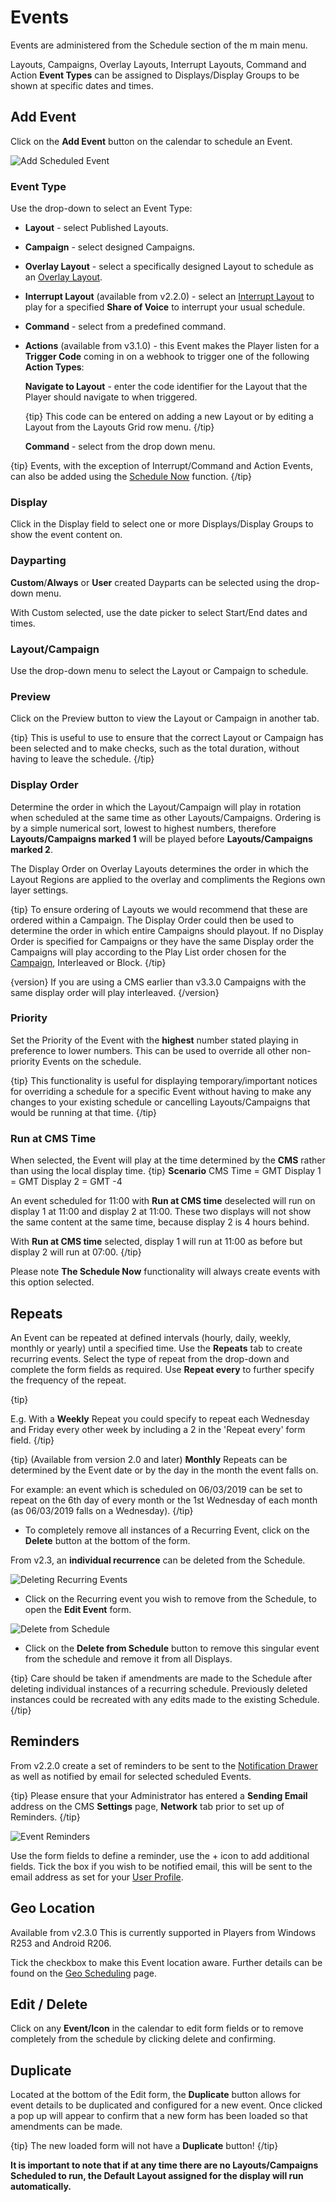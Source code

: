 <!--toc=scheduling-->

# Events

Events are administered from the Schedule section of the m main menu.

Layouts, Campaigns, Overlay Layouts, Interrupt Layouts, Command and Action **Event Types** can be assigned to Displays/Display Groups to be shown at specific dates and times.

## Add Event

Click on the **Add Event** button on the calendar to schedule an Event.

![Add Scheduled Event](img\schedule_event_add.png)

### Event Type

Use the drop-down to select an Event Type:

- **Layout** - select Published Layouts.

- **Campaign** - select designed Campaigns. 

- **Overlay Layout** - select a specifically designed Layout to schedule as an [Overlay Layout](layouts_overlay.html).

- **Interrupt Layout** (available from v2.2.0) - select an [Interrupt Layout](layouts_interrupt.html) to play for a specified **Share of Voice** to interrupt your usual schedule.

- **Command** -  select from a predefined command.

- **Actions** (available from v3.1.0) - this Event makes the Player listen for a **Trigger Code** coming in on a webhook to trigger one of the following **Action Types**:

  **Navigate to Layout** - enter the code identifier for the Layout that the Player should navigate to when triggered.

  {tip}
  This code can be entered on adding a new Layout or by editing a Layout from the Layouts Grid row menu.
  {/tip}

  **Command** - select from the drop down menu.

{tip}
Events, with the exception of Interrupt/Command and Action Events, can also be added using the [Schedule Now](scheduling_now.html) function.
{/tip}

### Display 

Click in the Display field to select one or more Displays/Display Groups to show the event content on.

### Dayparting

**Custom**/**Always** or **User** created Dayparts can be selected using the drop-down menu. 

With Custom selected, use the date picker to select Start/End dates and times.

### Layout/Campaign

Use the drop-down menu to select the Layout or Campaign to schedule.

### Preview

Click on the Preview button to view the Layout or Campaign in another tab. 

{tip}
This is useful to use to ensure that the correct Layout or Campaign has been selected and to make checks, such as the total duration, without having to leave the schedule.
{/tip}

### Display Order

Determine the order in which the Layout/Campaign will play in rotation when scheduled at the same time as other Layouts/Campaigns. Ordering is by a simple numerical sort, lowest to highest numbers, therefore **Layouts/Campaigns marked 1** will be played before **Layouts/Campaigns marked 2**.

The Display Order on Overlay Layouts determines the order in which the Layout Regions are applied to the overlay and compliments the Regions own layer settings.

{tip}
To ensure ordering of Layouts we would recommend that these are ordered within a Campaign. The Display Order could then be used to determine the order in which entire Campaigns should playout. If no Display Order is specified for Campaigns or they have the same Display order the Campaigns will play according to the Play List order chosen for the [Campaign](layouts_campaigns), Interleaved or Block.
{/tip}

{version}
If you are using a CMS earlier than v3.3.0 Campaigns with the same display order will play interleaved.
{/version}

### Priority

Set the Priority of the Event with the **highest** number stated playing in preference to lower numbers. This can be used to override all other non-priority Events on the schedule.

 {tip}
This functionality is useful for displaying temporary/important notices for overriding a schedule for a specific Event without having to make any changes to your existing schedule or cancelling Layouts/Campaigns that would be running at that time.
{/tip}

### Run at CMS Time

When selected, the Event will play at the time determined by the **CMS** rather than using the local display time.
{tip}
**Scenario**
CMS Time = GMT
Display 1 = GMT
Display 2 = GMT -4

An event scheduled for 11:00 with **Run at CMS time** deselected will run on display 1 at 11:00 and display 2 at 11:00. These two displays will not show the same content at the same time, because display 2 is 4 hours behind.

With **Run at CMS time** selected, display 1 will run at 11:00 as before but display 2 will run at 07:00.
{/tip}

Please note **The Schedule Now** functionality will always create events with this option selected.

## Repeats

An Event can be repeated at defined intervals (hourly, daily, weekly, monthly or yearly) until a specified time. Use the **Repeats** tab to create recurring events. Select the type of repeat from the drop-down and complete the form fields as required. Use **Repeat every** to further specify the frequency of the repeat.

{tip}

E.g. With a **Weekly** Repeat you could specify to repeat each Wednesday and Friday every other week by including a 2 in the 'Repeat every' form field.
{/tip}

{tip}
(Available from version 2.0 and later) **Monthly** Repeats can be determined by the Event date or by the day in the month the event falls on. 

For example: an event which is scheduled on 06/03/2019 can be set to repeat on the 6th day of every month or the 1st Wednesday of each month (as 06/03/2019 falls on a Wednesday). 
{/tip}

- To completely remove all instances of a Recurring Event, click on the **Delete** button at the bottom of the form.

From v2.3, an **individual recurrence** can be deleted from the Schedule. 

![Deleting Recurring Events](img\v2.3_scheduling_deleting_repeats.png)

- Click on the Recurring event you wish to remove from the Schedule, to open the **Edit Event** form.

![Delete from Schedule](img\v2.3_scheduling_delete_from_schedule.png)

- Click on the **Delete from Schedule** button to remove this singular event from the schedule and remove it from all Displays.

{tip}
Care should  be taken if amendments are made to the Schedule after deleting individual instances of a recurring schedule.  Previously deleted instances could be recreated with any edits made to the existing Schedule.
{/tip}

## Reminders

From v2.2.0 create a set of reminders to be sent to the [Notification Drawer](users_notifications.html) as well as notified by email for selected scheduled Events. 

{tip}
Please ensure that your Administrator has entered a **Sending Email** address on the CMS **Settings** page, **Network** tab prior to set up of Reminders.
{/tip}

![Event Reminders](img\v3_scheduling_event_reminders.png)

Use the form fields to define a reminder, use the + icon to add additional fields.
Tick the box if you wish to be notified email, this will be sent to the email address as set for your [User Profile](users_administration.html>).

## Geo Location

Available from v2.3.0 This is currently supported in Players from Windows R253 and Android R206. 

Tick the checkbox to make this Event location aware. Further details can be found on the [Geo Scheduling](scheduling_geolocation.html) page.

## Edit / Delete

Click on any **Event/Icon** in the calendar to edit form fields or to remove completely from the schedule by clicking delete and confirming.

## Duplicate

Located at the bottom of the Edit form, the **Duplicate** button allows for event details to be duplicated and configured for a new event. Once clicked a pop up will appear to confirm that a new form has been loaded so that amendments can be made.

{tip}
The new loaded form will not have a **Duplicate** button!
{/tip}

**It is important to note that if at any time there are no Layouts/Campaigns Scheduled to run, the Default Layout assigned for the display will run automatically.**